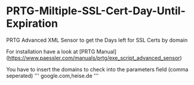 # PRTG-Miltiple-SSL-Cert-Day-Until-Expiration
PRTG Advanced XML Sensor to get the Days left for SSL Certs by domain

For installation have a look at [PRTG Manual] (https://www.paessler.com/manuals/prtg/exe_script_advanced_sensor)

You have to insert the domains to check into the parameters field (comma seperated)
'''
google.com,heise.de
'''